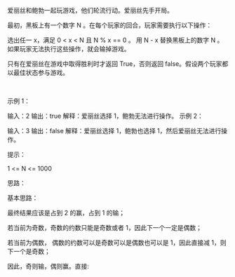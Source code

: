 爱丽丝和鲍勃一起玩游戏，他们轮流行动。爱丽丝先手开局。

最初，黑板上有一个数字 N 。在每个玩家的回合，玩家需要执行以下操作：

选出任一 x，满足 0 < x < N 且 N % x == 0 。
用 N - x 替换黑板上的数字 N 。
如果玩家无法执行这些操作，就会输掉游戏。

只有在爱丽丝在游戏中取得胜利时才返回 True，否则返回 false。假设两个玩家都以最佳状态参与游戏。

 

示例 1：

输入：2
输出：true
解释：爱丽丝选择 1，鲍勃无法进行操作。
示例 2：

输入：3
输出：false
解释：爱丽丝选择 1，鲍勃也选择 1，然后爱丽丝无法进行操作。
 

提示：

1 <= N <= 1000


思路：

基本思路：

最终结果应该是占到 2 的赢，占到 1 的输；

若当前为奇数，奇数的约数只能是奇数或者 1，因此下一个一定是偶数；

若当前为偶数， 偶数的约数可以是奇数可以是偶数也可以是 1，因此直接减 1，则下一个是奇数；

因此，奇则输，偶则赢。直接:
